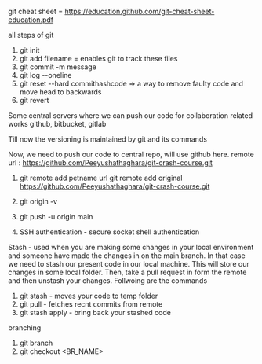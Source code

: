 git cheat sheet = https://education.github.com/git-cheat-sheet-education.pdf

all steps of git
1. git init
2. git add filename = enables git to track these files
3. git commit -m message
4. git log --oneline
5. git reset --hard commithashcode  => a way to remove faulty code and move head to backwards 
6. git revert

Some central servers where we can push our code for collaboration related works
    github, bitbucket, gitlab 
    
Till now the versioning is maintained by git and its commands

Now, we need to push our code to central repo, will use github here.
remote url : https://github.com/Peeyushathaghara/git-crash-course.git

1. git remote add petname url
git remote add original https://github.com/Peeyushathaghara/git-crash-course.git

2. git origin -v

3. git push -u origin main
4. SSH authentication - secure socket shell authentication

Stash - used when you are making some changes in your local environment and someone have made the changes in on the main branch. In that case we need to stash our present code in our local machine. This will store our changes in some local folder. Then, take a pull request in form the remote and then unstash your changes. Follwoing are the commands

1. git stash - moves your code to temp folder
2. git pull - fetches recnt commits from remote
3. git stash apply - bring back your stashed code


branching
1. git branch <branchname>
2. git checkout <BR_NAME>
